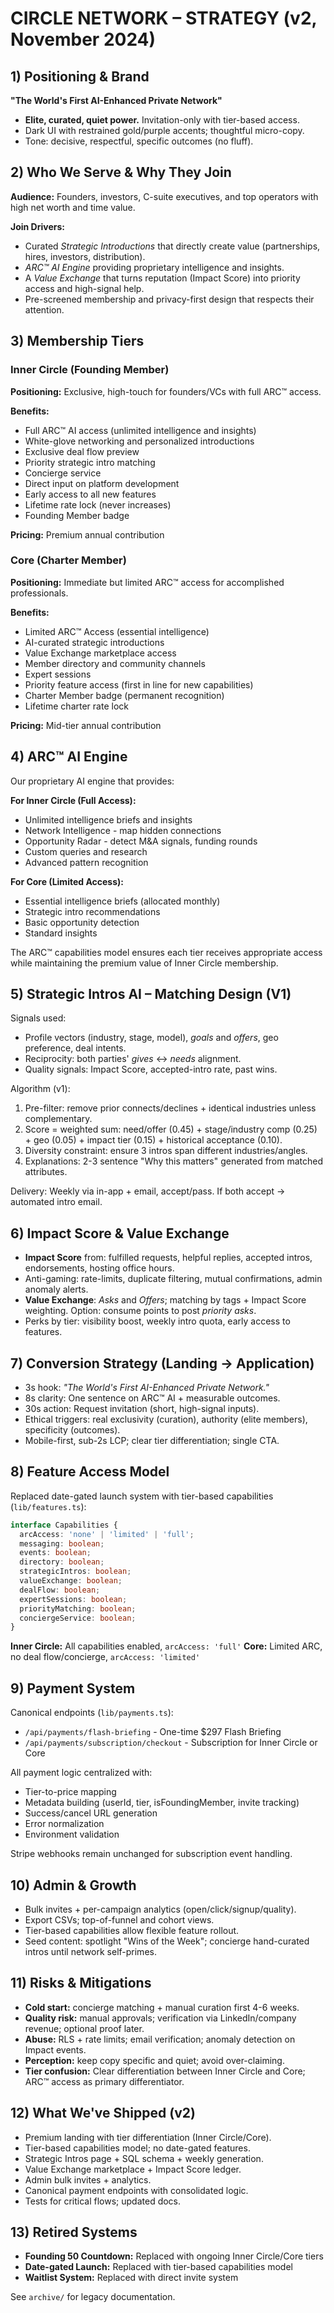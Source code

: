 # CIRCLE NETWORK – STRATEGY (v2, November 2024)

## 1) Positioning & Brand
**"The World's First AI-Enhanced Private Network"**

- **Elite, curated, quiet power.** Invitation-only with tier-based access.
- Dark UI with restrained gold/purple accents; thoughtful micro-copy.
- Tone: decisive, respectful, specific outcomes (no fluff).

## 2) Who We Serve & Why They Join
**Audience:** Founders, investors, C-suite executives, and top operators with high net worth and time value.

**Join Drivers:**
- Curated *Strategic Introductions* that directly create value (partnerships, hires, investors, distribution).
- *ARC™ AI Engine* providing proprietary intelligence and insights.
- A *Value Exchange* that turns reputation (Impact Score) into priority access and high-signal help.
- Pre-screened membership and privacy-first design that respects their attention.

## 3) Membership Tiers

### Inner Circle (Founding Member)
**Positioning:** Exclusive, high-touch for founders/VCs with full ARC™ access.

**Benefits:**
- Full ARC™ AI access (unlimited intelligence and insights)
- White-glove networking and personalized introductions
- Exclusive deal flow preview
- Priority strategic intro matching
- Concierge service
- Direct input on platform development
- Early access to all new features
- Lifetime rate lock (never increases)
- Founding Member badge

**Pricing:** Premium annual contribution

### Core (Charter Member)
**Positioning:** Immediate but limited ARC™ access for accomplished professionals.

**Benefits:**
- Limited ARC™ Access (essential intelligence)
- AI-curated strategic introductions
- Value Exchange marketplace access
- Member directory and community channels
- Expert sessions
- Priority feature access (first in line for new capabilities)
- Charter Member badge (permanent recognition)
- Lifetime charter rate lock

**Pricing:** Mid-tier annual contribution

## 4) ARC™ AI Engine

Our proprietary AI engine that provides:

**For Inner Circle (Full Access):**
- Unlimited intelligence briefs and insights
- Network Intelligence - map hidden connections
- Opportunity Radar - detect M&A signals, funding rounds
- Custom queries and research
- Advanced pattern recognition

**For Core (Limited Access):**
- Essential intelligence briefs (allocated monthly)
- Strategic intro recommendations
- Basic opportunity detection
- Standard insights

The ARC™ capabilities model ensures each tier receives appropriate access while maintaining the premium value of Inner Circle membership.

## 5) Strategic Intros AI – Matching Design (V1)

Signals used:
- Profile vectors (industry, stage, model), *goals* and *offers*, geo preference, deal intents.
- Reciprocity: both parties' *gives* ↔ *needs* alignment.
- Quality signals: Impact Score, accepted-intro rate, past wins.

Algorithm (v1):
1. Pre-filter: remove prior connects/declines + identical industries unless complementary.
2. Score = weighted sum: need/offer (0.45) + stage/industry comp (0.25) + geo (0.05) + impact tier (0.15) + historical acceptance (0.10).
3. Diversity constraint: ensure 3 intros span different industries/angles.
4. Explanations: 2-3 sentence "Why this matters" generated from matched attributes.

Delivery: Weekly via in-app + email, accept/pass. If both accept → automated intro email.

## 6) Impact Score & Value Exchange

- **Impact Score** from: fulfilled requests, helpful replies, accepted intros, endorsements, hosting office hours.
- Anti-gaming: rate-limits, duplicate filtering, mutual confirmations, admin anomaly alerts.
- **Value Exchange**: *Asks* and *Offers*; matching by tags + Impact Score weighting. Option: consume points to post *priority asks*.
- Perks by tier: visibility boost, weekly intro quota, early access to features.

## 7) Conversion Strategy (Landing → Application)

- 3s hook: *"The World's First AI-Enhanced Private Network."*
- 8s clarity: One sentence on ARC™ AI + measurable outcomes.
- 30s action: Request invitation (short, high-signal inputs).
- Ethical triggers: real exclusivity (curation), authority (elite members), specificity (outcomes).
- Mobile-first, sub-2s LCP; clear tier differentiation; single CTA.

## 8) Feature Access Model

Replaced date-gated launch system with tier-based capabilities (`lib/features.ts`):

```typescript
interface Capabilities {
  arcAccess: 'none' | 'limited' | 'full';
  messaging: boolean;
  events: boolean;
  directory: boolean;
  strategicIntros: boolean;
  valueExchange: boolean;
  dealFlow: boolean;
  expertSessions: boolean;
  priorityMatching: boolean;
  conciergeService: boolean;
}
```

**Inner Circle:** All capabilities enabled, `arcAccess: 'full'`
**Core:** Limited ARC, no deal flow/concierge, `arcAccess: 'limited'`

## 9) Payment System

Canonical endpoints (`lib/payments.ts`):
- `/api/payments/flash-briefing` - One-time $297 Flash Briefing
- `/api/payments/subscription/checkout` - Subscription for Inner Circle or Core

All payment logic centralized with:
- Tier-to-price mapping
- Metadata building (userId, tier, isFoundingMember, invite tracking)
- Success/cancel URL generation
- Error normalization
- Environment validation

Stripe webhooks remain unchanged for subscription event handling.

## 10) Admin & Growth

- Bulk invites + per-campaign analytics (open/click/signup/quality).
- Export CSVs; top-of-funnel and cohort views.
- Tier-based capabilities allow flexible feature rollout.
- Seed content: spotlight "Wins of the Week"; concierge hand-curated intros until network self-primes.

## 11) Risks & Mitigations

- **Cold start:** concierge matching + manual curation first 4-6 weeks.
- **Quality risk:** manual approvals; verification via LinkedIn/company revenue; optional proof later.
- **Abuse:** RLS + rate limits; email verification; anomaly detection on Impact events.
- **Perception:** keep copy specific and quiet; avoid over-claiming.
- **Tier confusion:** Clear differentiation between Inner Circle and Core; ARC™ access as primary differentiator.

## 12) What We've Shipped (v2)

- Premium landing with tier differentiation (Inner Circle/Core).
- Tier-based capabilities model; no date-gated features.
- Strategic Intros page + SQL schema + weekly generation.
- Value Exchange marketplace + Impact Score ledger.
- Admin bulk invites + analytics.
- Canonical payment endpoints with consolidated logic.
- Tests for critical flows; updated docs.

## 13) Retired Systems

- **Founding 50 Countdown:** Replaced with ongoing Inner Circle/Core tiers
- **Date-gated Launch:** Replaced with tier-based capabilities model
- **Waitlist System:** Replaced with direct invite system

See `archive/` for legacy documentation.
